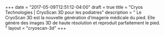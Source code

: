 +++
date = "2017-05-09T12:51:12-04:00"
draft = true
title = "Cryos Technologies | CryoScan 3D pour les podiatres"
description = " Le CryoScan 3D est la nouvelle génération d’imagerie médicale du pied. Elle génère des images 3D de haute résolution et reproduit parfaitement le pied. "
layout = "cryoscan-3d"
+++

